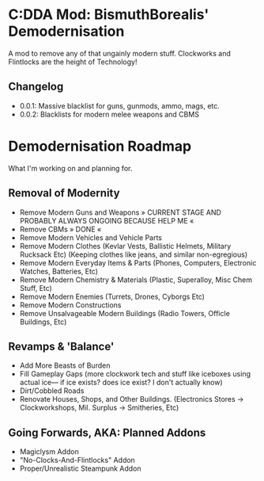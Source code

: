 # C:DDA Mod: BismuthBorealis' Demodernisation

A mod to remove any of that ungainly modern stuff.
Clockworks and Flintlocks are the height of Technology!

## Changelog

- 0.0.1: Massive blacklist for guns, gunmods, ammo, mags, etc.
- 0.0.2: Blacklists for modern melee weapons and CBMS

# Demodernisation Roadmap

What I'm working on and planning for.

## Removal of Modernity
- Remove Modern Guns and Weapons » CURRENT STAGE AND PROBABLY ALWAYS ONGOING BECAUSE HELP ME «
- Remove CBMs » DONE «
- Remove Modern Vehicles and Vehicle Parts
- Remove Modern Clothes
     (Kevlar Vests, Ballistic Helmets, Military Rucksack Etc) (Keeping clothes like jeans, and similar non-egregious)
- Remove Modern Everyday Items & Parts
     (Phones, Computers, Electronic Watches, Batteries, Etc)
- Remove Modern Chemistry & Materials
     (Plastic, Superalloy, Misc Chem Stuff, Etc)
- Remove Modern Enemies
     (Turrets, Drones, Cyborgs Etc)
- Remove Modern Constructions
- Remove Unsalvageable Modern Buildings
     (Radio Towers, Officle Buildings, Etc) 

## Revamps & 'Balance'
- Add More Beasts of Burden
- Fill Gameplay Gaps
     (more clockwork tech and stuff like iceboxes using actual ice— if ice exists? does ice exist? I don't actually know) 
- Dirt/Cobbled Roads
- Renovate Houses, Shops, and Other Buildings.
     (Electronics Stores -> Clockworkshops, Mil. Surplus -> Smitheries, Etc)

## Going Forwards, AKA: Planned Addons
- Magiclysm Addon
- "No-Clocks-And-Flintlocks" Addon
- Proper/Unrealistic Steampunk Addon
